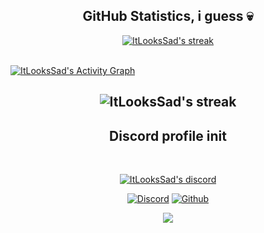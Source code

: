   <h2 align="center">GitHub Statistics, i guess 💀</h2>

<p align="center">
    <a href="https://github.com/ItLooksSad">
        <img title="ItLooksSad stats" alt="ItLooksSad's streak" src="https://github-readme-streak-stats.herokuapp.com/?user=ItLooksSad&theme=dark&hide_border=true&stroke=f53b3b"/>
    </a>
</p><br>
<a href="https://github.com/ItLooksSad"><img alt="ItLooksSad's Activity Graph" src="https://activity-graph.herokuapp.com/graph?username=ItLooksSad&bg_color=0D1117&color=eca15b&line=eca15b&point=FFFFFF&hide_border=true" /></a>


<h2 align="center">  
	<img title="ItLooksSad stats" alt="ItLooksSad's streak" src="https://github-profile-trophy.vercel.app/?username=ItLooksSad&column=8&margin-w=20&margin-h=0&no-bg=true&no-frame=true&theme=dark_dimmed"/>

<h2 align="center">Discord profile init</h2><br>
  <p align="center">
    <a href="https://discord.gg/Zvut5jtCDz">
        <img title="Illustrious discord" alt="ItLooksSad's discord" src="https://discord.c99.nl/widget/theme-4/985504847975575622.png"/>
    </a>
</p>
  
<p align="center">
    <a href="https://discord.gg/Zvut5jtCDz">
   <img alt="Discord" src="https://img.shields.io/badge/Discord-KING VDM%234826-7289DA?style=for-the-badge&logo=discord&logoColor=7289DA&logoWidth=10&labelColor=000'"></a>  
  <a href="https://github.com/ItLooksSad">
   <img alt="Github" src="https://img.shields.io/github/followers/ItLooksSad?color=7289DA&logo=github&label=Followers&style=for-the-badge&logoWidth=10&labelColor=000'"></a>   
</p>

<div align='center'>

![](https://komarev.com/ghpvc/?username=ItLooksSad&label=Profile+Views)

</div>
